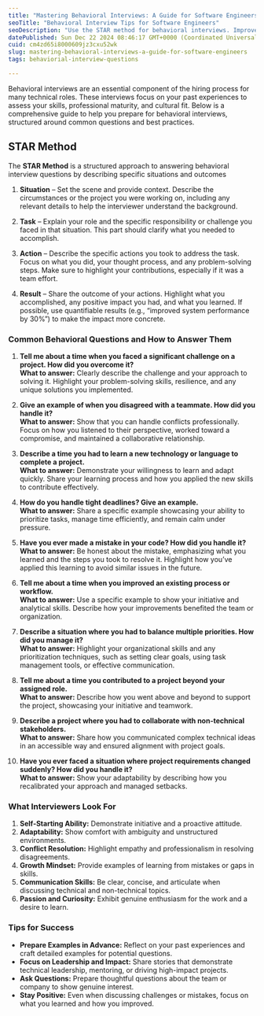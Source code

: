 ```yaml
---
title: "Mastering Behavioral Interviews: A Guide for Software Engineers"
seoTitle: "Behavioral Interview Tips for Software Engineers"
seoDescription: "Use the STAR method for behavioral interviews. Improve storytelling skills for software engineering with practical insights and examples"
datePublished: Sun Dec 22 2024 08:46:17 GMT+0000 (Coordinated Universal Time)
cuid: cm4zd65i8000609jz3cxu52wk
slug: mastering-behavioral-interviews-a-guide-for-software-engineers
tags: behaviorial-interview-questions

---
```


Behavioral interviews are an essential component of the hiring process for many technical roles. These interviews focus on your past experiences to assess your skills, professional maturity, and cultural fit. Below is a comprehensive guide to help you prepare for behavioral interviews, structured around common questions and best practices.

## STAR Method

The **STAR Method** is a structured approach to answering behavioral interview questions by describing specific situations and outcomes

1. **Situation** – Set the scene and provide context. Describe the circumstances or the project you were working on, including any relevant details to help the interviewer understand the background.

2. **Task** – Explain your role and the specific responsibility or challenge you faced in that situation. This part should clarify what you needed to accomplish.

3. **Action** – Describe the specific actions you took to address the task. Focus on what you did, your thought process, and any problem-solving steps. Make sure to highlight your contributions, especially if it was a team effort.

4. **Result** – Share the outcome of your actions. Highlight what you accomplished, any positive impact you had, and what you learned. If possible, use quantifiable results (e.g., “improved system performance by 30%”) to make the impact more concrete.




### **Common Behavioral Questions and How to Answer Them**

1. **Tell me about a time when you faced a significant challenge on a project. How did you overcome it?**  
   **What to answer:** Clearly describe the challenge and your approach to solving it. Highlight your problem-solving skills, resilience, and any unique solutions you implemented.

2. **Give an example of when you disagreed with a teammate. How did you handle it?**  
   **What to answer:** Show that you can handle conflicts professionally. Focus on how you listened to their perspective, worked toward a compromise, and maintained a collaborative relationship.

3. **Describe a time you had to learn a new technology or language to complete a project.**  
   **What to answer:** Demonstrate your willingness to learn and adapt quickly. Share your learning process and how you applied the new skills to contribute effectively.

4. **How do you handle tight deadlines? Give an example.**  
   **What to answer:** Share a specific example showcasing your ability to prioritize tasks, manage time efficiently, and remain calm under pressure.

5. **Have you ever made a mistake in your code? How did you handle it?**  
   **What to answer:** Be honest about the mistake, emphasizing what you learned and the steps you took to resolve it. Highlight how you’ve applied this learning to avoid similar issues in the future.

6. **Tell me about a time when you improved an existing process or workflow.**  
   **What to answer:** Use a specific example to show your initiative and analytical skills. Describe how your improvements benefited the team or organization.

7. **Describe a situation where you had to balance multiple priorities. How did you manage it?**  
   **What to answer:** Highlight your organizational skills and any prioritization techniques, such as setting clear goals, using task management tools, or effective communication.

8. **Tell me about a time you contributed to a project beyond your assigned role.**  
   **What to answer:** Describe how you went above and beyond to support the project, showcasing your initiative and teamwork.

9. **Describe a project where you had to collaborate with non-technical stakeholders.**  
   **What to answer:** Share how you communicated complex technical ideas in an accessible way and ensured alignment with project goals.

10. **Have you ever faced a situation where project requirements changed suddenly? How did you handle it?**  
    **What to answer:** Show your adaptability by describing how you recalibrated your approach and managed setbacks.



### **What Interviewers Look For**

1. **Self-Starting Ability:** Demonstrate initiative and a proactive attitude.  
2. **Adaptability:** Show comfort with ambiguity and unstructured environments.  
3. **Conflict Resolution:** Highlight empathy and professionalism in resolving disagreements.  
4. **Growth Mindset:** Provide examples of learning from mistakes or gaps in skills.  
5. **Communication Skills:** Be clear, concise, and articulate when discussing technical and non-technical topics.  
6. **Passion and Curiosity:** Exhibit genuine enthusiasm for the work and a desire to learn.  


### **Tips for Success**

- **Prepare Examples in Advance:** Reflect on your past experiences and craft detailed examples for potential questions.  
- **Focus on Leadership and Impact:** Share stories that demonstrate technical leadership, mentoring, or driving high-impact projects.  
- **Ask Questions:** Prepare thoughtful questions about the team or company to show genuine interest.  
- **Stay Positive:** Even when discussing challenges or mistakes, focus on what you learned and how you improved.  

